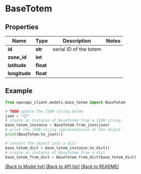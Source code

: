 # BaseTotem


## Properties

Name | Type | Description | Notes
------------ | ------------- | ------------- | -------------
**id** | **str** | serial ID of the totem | 
**zone_id** | **int** |  | 
**latitude** | **float** |  | 
**longitude** | **float** |  | 

## Example

```python
from openapi_client.models.base_totem import BaseTotem

# TODO update the JSON string below
json = "{}"
# create an instance of BaseTotem from a JSON string
base_totem_instance = BaseTotem.from_json(json)
# print the JSON string representation of the object
print(BaseTotem.to_json())

# convert the object into a dict
base_totem_dict = base_totem_instance.to_dict()
# create an instance of BaseTotem from a dict
base_totem_from_dict = BaseTotem.from_dict(base_totem_dict)
```
[[Back to Model list]](../README.md#documentation-for-models) [[Back to API list]](../README.md#documentation-for-api-endpoints) [[Back to README]](../README.md)


